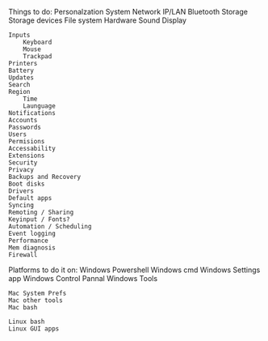Things to do:
	Personalzation
	System
	Network
		IP/LAN
		Bluetooth
	Storage
		Storage devices 
		File system
	Hardware
	Sound
	Display

	Inputs
		Keyboard
		Mouse
		Trackpad
	Printers
	Battery
	Updates
	Search
	Region
		Time
		Launguage
	Notifications
	Accounts
	Passwords
	Users
	Permisions
	Accessability
	Extensions
	Security
	Privacy
	Backups and Recovery
	Boot disks
	Drivers
	Default apps
	Syncing
	Remoting / Sharing 
	Keyinput / Fonts?
	Automation / Scheduling
	Event logging
	Performance 
	Mem diagnosis 
	Firewall
	
	
	
	

Platforms to do it on:
	Windows Powershell
	Windows cmd
	Windows Settings app
	Windows Control Pannal
	Windows Tools
	
	Mac System Prefs
	Mac other tools
	Mac bash
	
	Linux bash
	Linux GUI apps
	